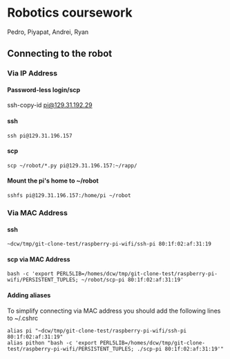 # Robotics coursework

Pedro, Piyapat, Andrei, Ryan

## Connecting to the robot

### Via IP Address

#### Password-less login/scp
ssh-copy-id pi@129.31.192.29

#### ssh

```
ssh pi@129.31.196.157
```

#### scp

```
scp ~/robot/*.py pi@129.31.196.157:~/rapp/
```

#### Mount the pi's home to ~/robot 

```
sshfs pi@129.31.196.157:/home/pi ~/robot
```

### Via MAC Address

#### ssh

```
~dcw/tmp/git-clone-test/raspberry-pi-wifi/ssh-pi 80:1f:02:af:31:19
```

#### scp via MAC Address

```
bash -c 'export PERL5LIB=/homes/dcw/tmp/git-clone-test/raspberry-pi-wifi/PERSISTENT_TUPLES; ~/robot/scp-pi 80:1f:02:af:31:19'
```

#### Adding aliases

To simplify connecting via MAC address you should add the following lines to ~/.cshrc

```
alias pi "~dcw/tmp/git-clone-test/raspberry-pi-wifi/ssh-pi 80:1f:02:af:31:19"
alias pithon "bash -c 'export PERL5LIB=/homes/dcw/tmp/git-clone-test/raspberry-pi-wifi/PERSISTENT_TUPLES; ./scp-pi 80:1f:02:af:31:19'"
```

